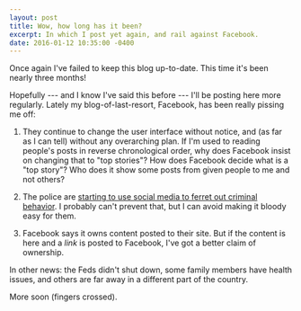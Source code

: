 ```yaml
---
layout: post
title: Wow, how long has it been?
excerpt: In which I post yet again, and rail against Facebook.
date: 2016-01-12 10:35:00 -0400
---
```


Once again I've failed to keep this blog up-to-date.  This time it's
been nearly three months!

Hopefully --- and I know I've said this before --- I'll be posting
here more regularly.  Lately my blog-of-last-resort, Facebook, has
been really pissing me off:

1. They continue to change the user interface without notice, and (as
far as I can tell) without any overarching plan.  If I'm used to
reading people's posts in reverse chronological order, why does
Facebook insist on changing that to "top stories"?  How does Facebook
decide what is a "top story"?  Who does it show some posts from given
people to me and not others?

2. The police are <a
href="https://www.washingtonpost.com/local/public-safety/the-new-way-police-are-surveilling-you-calculating-your-threat-score/2016/01/10/e42bccac-8e15-11e5-baf4-bdf37355da0c_story.html">starting
to use social media to ferret out criminal behavior</a>.  I probably
can't prevent that, but I can avoid making it bloody easy for them.

3. Facebook says it owns content posted to their site.  But if the
content is here and a *link* is posted to Facebook, I've got a better
claim of ownership.

In other news: the Feds didn't shut down, some family members have health issues,
and others are far away in a different part of the country.

More soon (fingers crossed).
